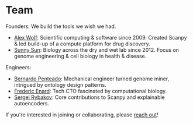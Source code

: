 # Team

Founders: We build the tools we wish we had.

- [Alex Wolf](https://falexwolf.me): Scientific computing & software since 2009. Created Scanpy & led build-up of a compute platform for drug discovery.
- [Sunny Sun](https://github.com/sunnyosun): Biology across the dry and wet lab since 2012. Focus on genome engineering & cell biology in health & disease.

Engineers:

- [Bernardo Penteado](https://pbern.com): Mechanical engineer turned genome miner, intrigued by ontology design patterns.
- [Frederic Enard](https://github.com/fredericenard): Tech CTO fascinated by computational biology.
- [Sergei Rybakov](https://github.com/koncopd): Core contributions to Scanpy and explainable autoencoders.

If you're interested in joining or collaborating, please [reach out](/contact)!
